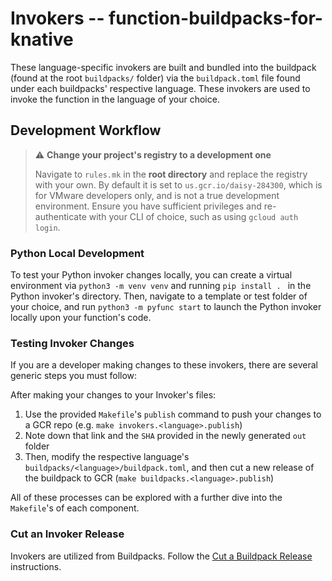 # Invokers -- function-buildpacks-for-knative

These language-specific invokers are built and bundled into the buildpack (found at the root `buildpacks/` folder) via the `buildpack.toml` file found under each buildpacks' respective language. These invokers are used to invoke the function in the language of your choice.

## Development Workflow

> :warning: **Change your project's registry to a development one**
>
> Navigate to `rules.mk` in the **root directory** and replace the registry with your own. By default it is set to `us.gcr.io/daisy-284300`, which is for VMware developers only, and is not a true development environment. Ensure you have sufficient privileges and re-authenticate with your CLI of choice, such as using `gcloud auth login`.

### Python Local Development

To test your Python invoker changes locally, you can create a virtual environment via `python3 -m venv venv` and running `pip install . ` in the Python invoker's directory. Then, navigate to a template or test folder of your choice, and run `python3 -m pyfunc start` to launch the Python invoker locally upon your function's code.

### Testing Invoker Changes

If you are a developer making changes to these invokers, there are several generic steps you must follow:

After making your changes to your Invoker's files:

1. Use the provided `Makefile`'s `publish` command to push your changes to a GCR repo (e.g. `make invokers.<language>.publish`)
1. Note down that link and the `SHA` provided in the newly generated `out` folder
1. Then, modify the respective language's `buildpacks/<language>/buildpack.toml`, and then cut a new release of the buildpack to GCR (`make buildpacks.<language>.publish`)

All of these processes can be explored with a further dive into the `Makefile`'s of each component.

### Cut an Invoker Release

Invokers are utilized from Buildpacks. Follow the [Cut a Buildpack Release](/buildpacks/README.md#cut-a-buildpack-release) instructions.
